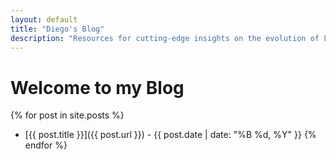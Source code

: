 ```yaml
---
layout: default
title: "Diego's Blog"
description: "Resources for cutting‑edge insights on the evolution of Large Language Models, AI tooling, image processing and schema‑first design."
---
```


# Welcome to my Blog

{% for post in site.posts %}
* [{{ post.title }}]({{ post.url }}) - {{ post.date | date: "%B %d, %Y" }}
{% endfor %}

